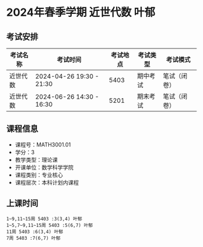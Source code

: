 # 2024年春季学期 近世代数 叶郁




## 考试安排

| 考试名称 | 考试时间 | 考试地点 | 考试类型 | 考试模式 |
| -------- | -------- | -------- | -------- | -------- |
| 近世代数 | 2024-04-26 19:30 - 21:30 | 5403 | 期中考试 | 笔试（闭卷） |
| 近世代数 | 2024-06-26 14:30 - 16:30 | 5201 | 期末考试 | 笔试（闭卷） |





## 课程信息

- 课程号：MATH3001.01
- 学分：3
- 教学类型：理论课
- 开课单位：数学科学学院
- 课程类别：专业核心
- 课程层次：本科计划内课程

## 上课时间

```
1~9,11~15周 5403 :3(3,4) 叶郁
1~5,7~9,11~15周 5403 :5(6,7) 叶郁
11周 5403 :6(3,4) 叶郁
7周 5403 :7(6,7) 叶郁
```


